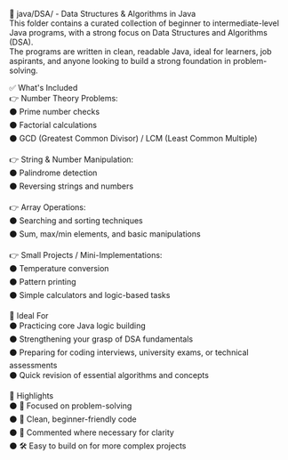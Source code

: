 📁 java/DSA/ - Data Structures & Algorithms in Java <br>
This folder contains a curated collection of beginner to intermediate-level Java programs, with a strong focus on Data Structures and Algorithms (DSA). <br>
The programs are written in clean, readable Java, ideal for learners, job aspirants, and anyone looking to build a strong foundation in problem-solving.<br>

✅ What's Included<br>
👉 Number Theory Problems:<br>
⚫ Prime number checks<br>
⚫ Factorial calculations<br>
⚫ GCD (Greatest Common Divisor) / LCM (Least Common Multiple)<br>

👉 String & Number Manipulation:<br>
⚫ Palindrome detection<br>
⚫ Reversing strings and numbers<br>

👉 Array Operations:<br>
⚫ Searching and sorting techniques<br>
⚫ Sum, max/min elements, and basic manipulations<br>

👉 Small Projects / Mini-Implementations:<br>
⚫ Temperature conversion<br>
⚫ Pattern printing<br>
⚫ Simple calculators and logic-based tasks<br>

🎯 Ideal For<br>
⚫ Practicing core Java logic building<br>
⚫ Strengthening your grasp of DSA fundamentals<br>
⚫ Preparing for coding interviews, university exams, or technical assessments<br>
⚫ Quick revision of essential algorithms and concepts<br>

📌 Highlights<br>
⚫ 🧠 Focused on problem-solving<br>
⚫ 🧼 Clean, beginner-friendly code<br>
⚫ 📘 Commented where necessary for clarity<br>
⚫ 🛠️ Easy to build on for more complex projects<br>
